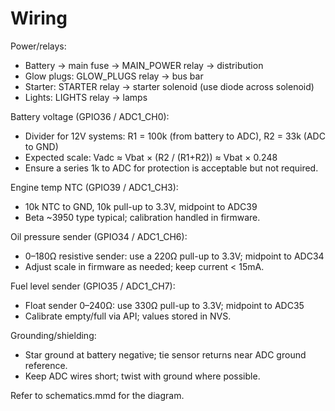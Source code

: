 # Wiring

Power/relays:

- Battery → main fuse → MAIN_POWER relay → distribution
- Glow plugs: GLOW_PLUGS relay → bus bar
- Starter: STARTER relay → starter solenoid (use diode across solenoid)
- Lights: LIGHTS relay → lamps

Battery voltage (GPIO36 / ADC1_CH0):

- Divider for 12V systems: R1 = 100k (from battery to ADC), R2 = 33k (ADC to GND)
- Expected scale: Vadc ≈ Vbat × (R2 / (R1+R2)) ≈ Vbat × 0.248
- Ensure a series 1k to ADC for protection is acceptable but not required.

Engine temp NTC (GPIO39 / ADC1_CH3):

- 10k NTC to GND, 10k pull-up to 3.3V, midpoint to ADC39
- Beta ~3950 type typical; calibration handled in firmware.

Oil pressure sender (GPIO34 / ADC1_CH6):

- 0–180Ω resistive sender: use a 220Ω pull-up to 3.3V; midpoint to ADC34
- Adjust scale in firmware as needed; keep current < 15mA.

Fuel level sender (GPIO35 / ADC1_CH7):

- Float sender 0–240Ω: use 330Ω pull-up to 3.3V; midpoint to ADC35
- Calibrate empty/full via API; values stored in NVS.

Grounding/shielding:

- Star ground at battery negative; tie sensor returns near ADC ground reference.
- Keep ADC wires short; twist with ground where possible.

Refer to schematics.mmd for the diagram.
